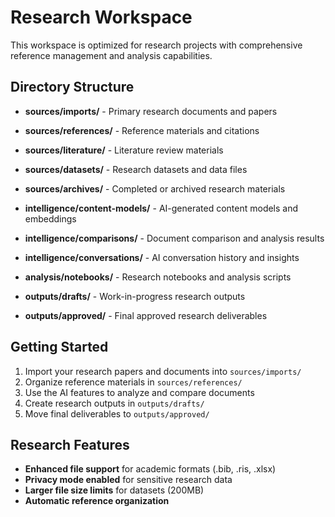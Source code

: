 # Research Workspace

This workspace is optimized for research projects with comprehensive reference management and analysis capabilities.

## Directory Structure

- **sources/imports/** - Primary research documents and papers
- **sources/references/** - Reference materials and citations
- **sources/literature/** - Literature review materials
- **sources/datasets/** - Research datasets and data files
- **sources/archives/** - Completed or archived research materials

- **intelligence/content-models/** - AI-generated content models and embeddings
- **intelligence/comparisons/** - Document comparison and analysis results
- **intelligence/conversations/** - AI conversation history and insights

- **analysis/notebooks/** - Research notebooks and analysis scripts

- **outputs/drafts/** - Work-in-progress research outputs
- **outputs/approved/** - Final approved research deliverables

## Getting Started

1. Import your research papers and documents into `sources/imports/`
2. Organize reference materials in `sources/references/`
3. Use the AI features to analyze and compare documents
4. Create research outputs in `outputs/drafts/`
5. Move final deliverables to `outputs/approved/`

## Research Features

- **Enhanced file support** for academic formats (.bib, .ris, .xlsx)
- **Privacy mode enabled** for sensitive research data
- **Larger file size limits** for datasets (200MB)
- **Automatic reference organization**